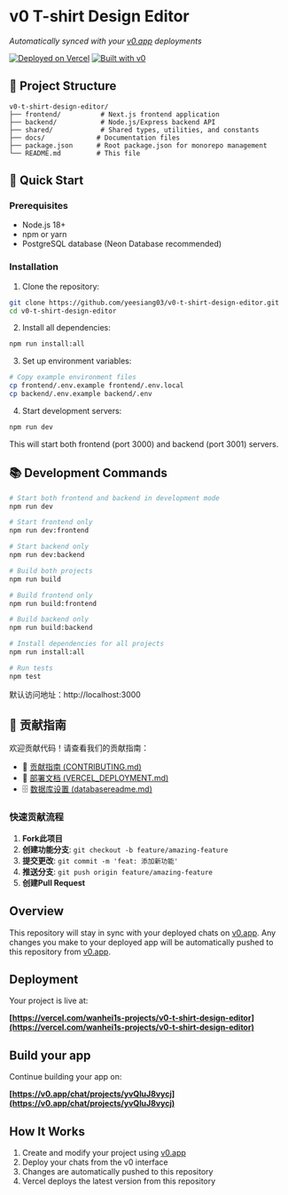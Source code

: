 # v0 T-shirt Design Editor

*Automatically synced with your [v0.app](https://v0.app) deployments*

[![Deployed on Vercel](https://img.shields.io/badge/Deployed%20on-Vercel-black?style=for-the-badge&logo=vercel)](https://vercel.com/wanhei1s-projects/v0-t-shirt-design-editor)
[![Built with v0](https://img.shields.io/badge/Built%20with-v0.app-black?style=for-the-badge)](https://v0.app/chat/projects/yvQIuJ8vycj)

## 📁 Project Structure

```
v0-t-shirt-design-editor/
├── frontend/          # Next.js frontend application
├── backend/           # Node.js/Express backend API
├── shared/            # Shared types, utilities, and constants
├── docs/             # Documentation files
├── package.json      # Root package.json for monorepo management
└── README.md         # This file
```

## 🚀 Quick Start

### Prerequisites
- Node.js 18+ 
- npm or yarn
- PostgreSQL database (Neon Database recommended)

### Installation

1. Clone the repository:
```bash
git clone https://github.com/yeesiang03/v0-t-shirt-design-editor.git
cd v0-t-shirt-design-editor
```

2. Install all dependencies:
```bash
npm run install:all
```

3. Set up environment variables:
```bash
# Copy example environment files
cp frontend/.env.example frontend/.env.local
cp backend/.env.example backend/.env
```

4. Start development servers:
```bash
npm run dev
```

This will start both frontend (port 3000) and backend (port 3001) servers.

## 📚 Development Commands

```bash
# Start both frontend and backend in development mode
npm run dev

# Start frontend only
npm run dev:frontend

# Start backend only  
npm run dev:backend

# Build both projects
npm run build

# Build frontend only
npm run build:frontend

# Build backend only
npm run build:backend

# Install dependencies for all projects
npm run install:all

# Run tests
npm test
```

   默认访问地址：http://localhost:3000

## 🤝 贡献指南

欢迎贡献代码！请查看我们的贡献指南：

- 📖 [贡献指南 (CONTRIBUTING.md)](./CONTRIBUTING.md)
- 🚀 [部署文档 (VERCEL_DEPLOYMENT.md)](./VERCEL_DEPLOYMENT.md)
- 🗄️ [数据库设置 (databasereadme.md)](./databasereadme.md)

### 快速贡献流程

1. **Fork此项目**
2. **创建功能分支**: `git checkout -b feature/amazing-feature`
3. **提交更改**: `git commit -m 'feat: 添加新功能'`
4. **推送分支**: `git push origin feature/amazing-feature`
5. **创建Pull Request**

## Overview

This repository will stay in sync with your deployed chats on [v0.app](https://v0.app).
Any changes you make to your deployed app will be automatically pushed to this repository from [v0.app](https://v0.app).

## Deployment

Your project is live at:

**[https://vercel.com/wanhei1s-projects/v0-t-shirt-design-editor](https://vercel.com/wanhei1s-projects/v0-t-shirt-design-editor)**

## Build your app

Continue building your app on:

**[https://v0.app/chat/projects/yvQIuJ8vycj](https://v0.app/chat/projects/yvQIuJ8vycj)**

## How It Works

1. Create and modify your project using [v0.app](https://v0.app)
2. Deploy your chats from the v0 interface
3. Changes are automatically pushed to this repository
4. Vercel deploys the latest version from this repository
